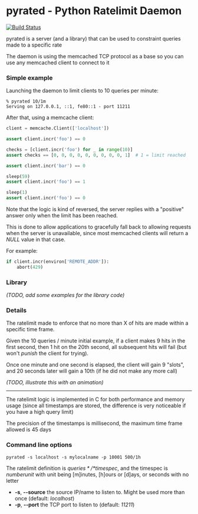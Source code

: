 # pyrated - Python Ratelimit Daemon

[![Build Status](https://travis-ci.com/romuald/pyrated.svg?branch=master)](https://travis-ci.com/romuald/pyrated)

pyrated is a server (and a library) that can be used to constraint queries made to a specific rate


The daemon is using the memcached TCP protocol as a base so you can use any memcached client to connect to it


### Simple example

Launching the daemon to limit clients to 10 queries per minute:

```
% pyrated 10/1m
Serving on 127.0.0.1, ::1, fe80::1 - port 11211
```


After that, using a memcache client:

```python
client = memcache.Client(['localhost'])

assert client.incr('foo') == 0

checks = [client.incr('foo') for _ in range(10)]
assert checks == [0, 0, 0, 0, 0, 0, 0, 0, 0, 1]  # 1 = limit reached

assert client.incr('bar') == 0

sleep(59)
assert client.incr('foo') == 1

sleep(1)
assert client.incr('foo') == 0
```


Note that the logic is kind of reversed, the server replies with a "positive"
answer only when the limit has been reached.

This is done to allow applications to gracefully fall back to allowing
requests when the server is unavailable, since most memcached clients
will return a *NULL* value in that case.

For example:

```python
if client.incr(environ['REMOTE_ADDR']):
    abort(429)
```

### Library

*(TODO, add some examples for the library code)*


### Details

The ratelimit made to enforce that no more than X of hits are made within a specific time frame.

Given the 10 queries / minute initial example, if a client makes 9 hits in the first second, then 1 hit on the 20th second, all subsequent hits will fail (but won't *punish* the client for trying).

Once one minute and one second is elapsed, the client will gain 9 "slots", and 20 seconds later will gain a 10th (if he did not make any more call)

*(TODO, illustrate this with an animation)*

----------

The ratelimit logic is implemented in C for both performance and memory usage (since all timestamps are stored, the difference is very noticeable if you have a high query limit)

The precision of the timestamps is millisecond, the maximum time frame allowed is 45 days


### Command line options

`pyrated -s localhost -s mylocalname -p 10001 500/1h`

The ratelimit definition is *$queries*/*$timespec*, and the timespec is *$number$unit* with unit being [m]inutes, [h]ours or [d]ays, or seconds with no letter

- **-s**, **--source** the source IP/name to listen to. Might be used more than once (default: *localhost*)
- **-p**, **--port** the TCP port to listen to (default: *11211*)


